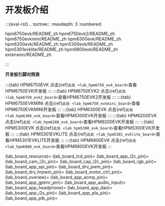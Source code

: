 # 开发板介绍

:::{eval-rst}
.. toctree::
   :maxdepth: 3
   :numbered:

   hpm6750evk/README_zh
   hpm6750evk2/README_zh
   hpm6750evkmini/README_zh
   hpm6300evk/README_zh
   hpm6200evk/README_zh
   hpm5300evk/README_zh
   hpm5301evklite/README_zh
   hpm6800evk/README_zh
   extension/README_zh

:::

**开发板引脚对照表**

:::{tab} HPM6750EVK
点击{ref}`此处 <lab_hpm6750_evk_board>`查看HPM6750EVK开发板
:::
:::{tab} HPM6750EVK2
点击{ref}`此处 <lab_hpm6750_evk2_board>`查看HPM6750EVK2开发板
:::
:::{tab} HPM6750EVKMINI
点击{ref}`此处 <lab_hpm6750_evkmini_board>`查看HPM6750EVKMINI开发板
:::
:::{tab} HPM6300EVK
点击{ref}`此处 <lab_hpm6300_evk_board>`查看HPM6300EVK开发板
:::
:::{tab} HPM6200EVK
点击{ref}`此处 <lab_hpm6200_evk_board>`查看HPM6200EVK开发板
:::
:::{tab} HPM5300EVK
点击{ref}`此处 <lab_hpm5300_evk_board>`查看HPM5300EVK开发板
:::
:::{tab} HPM5301EVKLITE
点击{ref}`此处 <lab_hpm5301_evklite_board>`查看HPM5301EVKLITE开发板
:::
:::{tab} HPM6800EVK
点击{ref}`此处 <lab_hpm6800_evk_board>`查看HPM6800EVK开发板
:::

(lab_board_resource)=
(lab_board_lcd_pin)=
(lab_board_app_i2c_pin)=
(lab_board_cam_i2c_pin)=
(lab_board_cap_i2c_pin)=
(lab_board_rgb_pin)=
(lab_board_app_spi_pin)=
(lab_board_drv_pwm_pin)=
(lab_board_drv_hrpwm_pin)=
(lab_board_motor_ctrl_pin)=
(lab_board_overiew)=
(lab_board_app_acmp_pin)=
(lab_board_app_gptmr_pin)=
(lab_board_app_audio_input)=
(lab_board_app_headphone)=
(lab_board_app_dao)=
(lab_board_app_i2s_pin)=
(lab_board_app_pla_pin)=
(lab_board_app_plb_pin)=
